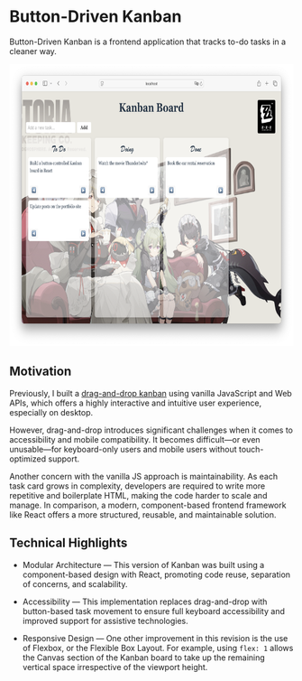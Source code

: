 # Button-Driven Kanban

Button-Driven Kanban is a frontend application that tracks to-do tasks in a cleaner way.

<img src="src/assets/Kanban-Board-V2.png" height="500" alt="Kanban App">

## Motivation

Previously, I built a [drag-and-drop kanban](https://github.com/Yuanlong-Tony-Cui/kanban-board) using vanilla JavaScript and Web APIs, which offers a highly interactive and intuitive user experience, especially on desktop.

However, drag-and-drop introduces significant challenges when it comes to accessibility and mobile compatibility. It becomes difficult—or even unusable—for keyboard-only users and mobile users without touch-optimized support.

Another concern with the vanilla JS approach is maintainability. As each task card grows in complexity, developers are required to write more repetitive and boilerplate HTML, making the code harder to scale and manage. In comparison, a modern, component-based frontend framework like React offers a more structured, reusable, and maintainable solution.

## Technical Highlights

* Modular Architecture — This version of Kanban was built using a component-based design with React, promoting code reuse, separation of concerns, and scalability.

* Accessibility — This implementation replaces drag-and-drop with button-based task movement to ensure full keyboard accessibility and improved support for assistive technologies.

* Responsive Design — One other improvement in this revision is the use of Flexbox, or the Flexible Box Layout. For example, using `flex: 1` allows the Canvas section of the Kanban board to take up the remaining vertical space irrespective of the viewport height.
